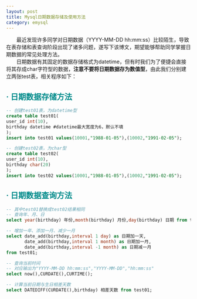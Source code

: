 ```yaml
---
layout: post
title: Mysql日期数据存储及使用方法
category: emysql
---
```


&emsp;&emsp;最近发现许多同学对日期数据（YYYY-MM-DD hh:mm:ss）比较陌生，导致在表存储和表查询阶段出现了诸多问题，遂写下该博文，期望能够帮助同学掌握日期数据的常见处理方法。    
&emsp;&emsp;日期数据有其固定的数据存储格式为datetime，但有时我们为了便捷会直接将其存成char字符型的数据，**注意不要将日期数据存为数值型**，由此我们分别建立两张test表，相关程序如下：

## **<span style="color:#008B8B;">· 日期数据存储方法</span>**    
``` sql
-- 创建test01表，为datetime型
create table test01(
user_id int(10),
birthday datetime #datetime最大宽度为6，默认不填
);
insert into test01 values(10001,"1988-01-05"),(10002,"1991-02-05");

-- 创建test02表，为char型
create table test02(
user_id int(10),
birthday char(20)
);
insert into test02 values(10001,"1988-01-05"),(10002,"1991-02-05");
```

## **<span style="color:#008B8B;">· 日期数据查询方法</span>**    
``` sql
-- 其中test01替换成test02结果相同
-- 查询年、月、日
select year(birthday) 年份,month(birthday) 月份,day(birthday) 日期 from test01; 

-- 增加一年、添加一月、减少一月
select date_add(birthday,interval 1 day) as 日期加一天,
       date_add(birthday,interval 1 month) as 日期加一月,
       date_add(birthday,interval -1 month) as 日期减一月
from test01; 

-- 查询当前时间 
-- 对应输出为"YYYY-MM-DD hh:mm:ss","YYYY-MM-DD","hh:mm:ss"
select now(),CURDATE(),CURTIME(); 

-- 计算当前日期与生日相差天数
select DATEDIFF(CURDATE(),birthday) 相差天数 from test01; 
